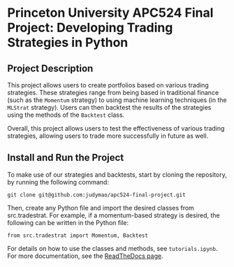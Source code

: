 # Princeton University APC524 Final Project: Developing Trading Strategies in Python


## Project Description

This project allows users to create portfolios based on various trading strategies. These strategies range from being based in traditional finance (such as the ```Momentum``` strategy) to using machine learning techniques (in the ```MLStrat``` strategy). Users can then backtest the results of the strategies using the methods of the ```Backtest``` class.

Overall, this project allows users to test the effectiveness of various trading strategies, allowing users to trade more successfully in future as well.


## Install and Run the Project

To make use of our strategies and backtests, start by cloning the repository, by running the following command:
```
git clone git@github.com:judymao/apc524-final-project.git
```

Then, create any Python file and import the desired classes from src.tradestrat. For example, if a momentum-based strategy is desired, the following can be written in the Python file:
```{python}
from src.tradestrat import Momentum, Backtest
```

For details on how to use the classes and methods, see ```tutorials.ipynb```. For more documentation, see the [ReadTheDocs page](https://apc524-final-project.readthedocs.io/en/latest/).
